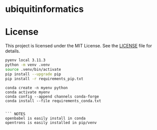 # ubiquitinformatics

# License

This project is licensed under the MIT License. See the [LICENSE](LICENSE) file for details.

```Bash
pyenv local 3.11.3
python -m venv .venv
source .venv/bin/activate
pip install --upgrade pip
pip install -r requirements_pip.txt
```

```Conda 
conda create -n myenv python
conda activate myenv
conda config --append channels conda-forge
conda install --file requirements_conda.txt


``` NOTES
openbabel is easily install in conda
opentrons is easily installed in pip/venv